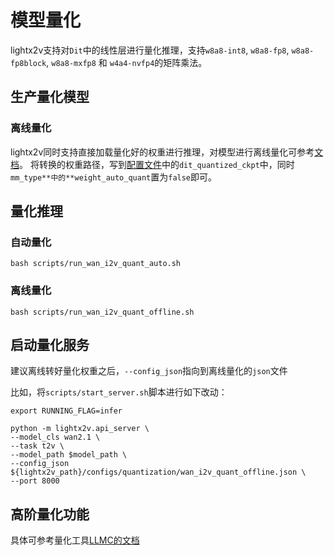 # 模型量化

lightx2v支持对`Dit`中的线性层进行量化推理，支持`w8a8-int8`, `w8a8-fp8`, `w8a8-fp8block`, `w8a8-mxfp8` 和 `w4a4-nvfp4`的矩阵乘法。


## 生产量化模型

### 离线量化

lightx2v同时支持直接加载量化好的权重进行推理，对模型进行离线量化可参考[文档](https://github.com/ModelTC/lightx2v/tree/main/tools/convert/readme_zh.md)。
将转换的权重路径，写到[配置文件](https://github.com/ModelTC/lightx2v/tree/main/configs/quantization/wan_i2v_quant_offline.json)中的`dit_quantized_ckpt`中，同时`mm_type**中的**weight_auto_quant`置为`false`即可。

## 量化推理

### 自动量化
```shell
bash scripts/run_wan_i2v_quant_auto.sh
```
### 离线量化
```shell
bash scripts/run_wan_i2v_quant_offline.sh
```

## 启动量化服务

建议离线转好量化权重之后，`--config_json`指向到离线量化的`json`文件

比如，将`scripts/start_server.sh`脚本进行如下改动：

```shell
export RUNNING_FLAG=infer

python -m lightx2v.api_server \
--model_cls wan2.1 \
--task t2v \
--model_path $model_path \
--config_json ${lightx2v_path}/configs/quantization/wan_i2v_quant_offline.json \
--port 8000
```

## 高阶量化功能

具体可参考量化工具[LLMC的文档](https://github.com/ModelTC/llmc/blob/main/docs/zh_cn/source/backend/lightx2v.md)
